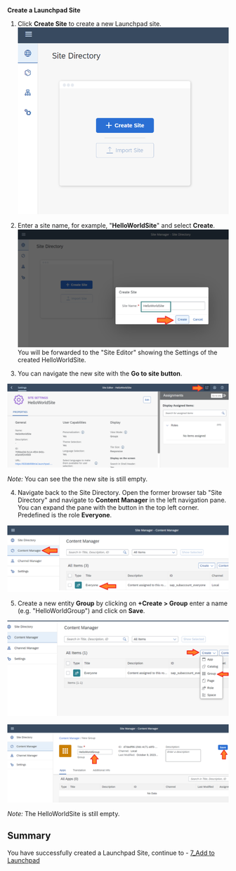 **Create a Launchpad Site**
  
1. Click **Create Site** to create a new Launchpad site. 
![](https://github.com/SAP-samples/teched2023-XP162/blob/main/Exercises/Images/createsite.png) 
2. Enter a site name, for example, "**HelloWorldSite**" and select **Create**.
![](https://github.com/SAP-samples/teched2023-XP162/blob/main/Exercises/Images/hwsite.png) 
You will be forwarded to the "Site Editor" showing the Settings of the created HelloWorldSite.

3. You can navigate the new site with the **Go to site button**.
  
![](https://github.com/SAP-samples/teched2023-XP162/blob/main/Exercises/Images/gotosite1.png)
  
*Note:* You can see the the new site is still empty.

4.  Navigate back to the Site Directory. Open the former browser tab "Site Directory" and navigate to **Content Manager** in the left navigation pane. You can expand the pane with the button in the top left corner. Predefined is the role **Everyone**.

![](https://github.com/SAP-samples/teched2023-XP162/blob/main/Exercises/Images/contentmanager.png) 
 
5. Create a new entity **Group** by clicking on **+Create > Group** enter a name (e.g. "HelloWorldGroup") and click on **Save**. 

![](https://github.com/SAP-samples/teched2023-XP162/blob/main/Exercises/Images/newgroup.png) 

![](https://github.com/SAP-samples/teched2023-XP162/blob/main/Exercises/Images/helloworldgroup.png)
  
*Note:* The HelloWorldSite is still empty.

## Summary 

You have successfully created a Launchpad Site, continue to - [7_Add to Launchpad](https://github.com/SAP-samples/teched2023-XP162/blob/main/Exercises/3_Develop/7_Add%20to%20Launchpad.md)
